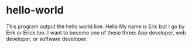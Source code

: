 # hello-world
This program output the hello world line.
Hello My name is Eric but I go by Erik or Erick too. I want to become one of these three: App developer, web developer, or software developer.
